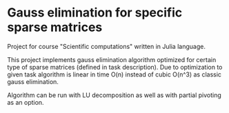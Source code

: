 # Gauss elimination for specific sparse matrices

Project for course "Scientific computations" written in Julia language.

This project implements gauss elimination algorithm optimized for certain type of sparse matrices (defined in task description).
Due to optimization to given task algorithm is linear in time O(n) instead of cubic O(n^3) as classic gauss elimination.

Algorithm can be run with LU decomposition as well as with partial pivoting as an option.
